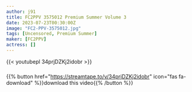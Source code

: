 ```yaml
---
author: j91
title: FC2PPV 3575012 Premium Summer Volume 3
date: 2023-07-23T00:30:00Z
image: "FC2-PPV-3575012.jpg"
tags: [Uncensored, Premium Summer]
maker: [FC2PPV]
actress: []
---
```



{{< youtubepl 34prjDZKj2idobr >}}
###

{{% button href="https://streamtape.to/v/34prjDZKj2idobr" icon="fas fa-download" %}}download this video{{% /button %}}

